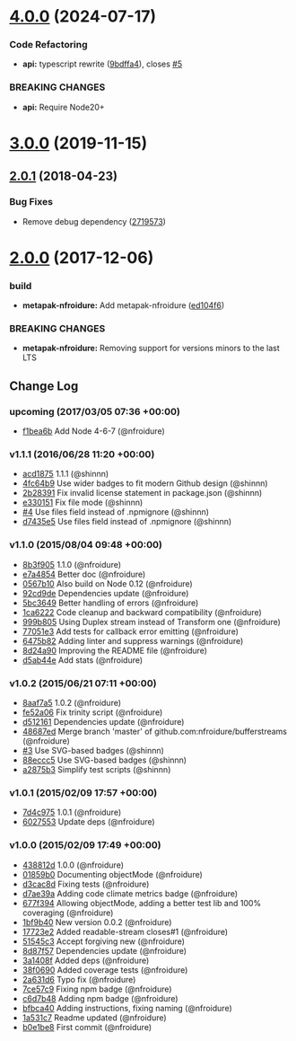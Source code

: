 # [4.0.0](https://github.com/nfroidure/BufferStreams/compare/v3.0.0...v4.0.0) (2024-07-17)


### Code Refactoring

* **api:** typescript rewrite ([9bdffa4](https://github.com/nfroidure/BufferStreams/commit/9bdffa413890add00130eb0be6ea18a735614434)), closes [#5](https://github.com/nfroidure/BufferStreams/issues/5)


### BREAKING CHANGES

* **api:** Require Node20+



# [3.0.0](https://github.com/nfroidure/BufferStreams/compare/v2.0.1...v3.0.0) (2019-11-15)



<a name="2.0.1"></a>
## [2.0.1](https://github.com/nfroidure/BufferStreams/compare/v2.0.0...v2.0.1) (2018-04-23)


### Bug Fixes

* Remove debug dependency ([2719573](https://github.com/nfroidure/BufferStreams/commit/2719573))



<a name="2.0.0"></a>
# [2.0.0](https://github.com/nfroidure/BufferStreams/compare/v1.1.1...v2.0.0) (2017-12-06)


### build

* **metapak-nfroidure:** Add metapak-nfroidure ([ed104f6](https://github.com/nfroidure/BufferStreams/commit/ed104f6))


### BREAKING CHANGES

* **metapak-nfroidure:** Removing support for versions minors to the last LTS



## Change Log

### upcoming (2017/03/05 07:36 +00:00)
- [f1bea6b](https://github.com/nfroidure/bufferstreams/commit/f1bea6bc9ad1c013457b9b9137f6dae70e9cab6b) Add Node 4-6-7 (@nfroidure)

### v1.1.1 (2016/06/28 11:20 +00:00)
- [acd1875](https://github.com/nfroidure/bufferstreams/commit/acd18756a3066c72b4cff8aa79aa44a3dcb4f85f) 1.1.1 (@shinnn)
- [4fc64b9](https://github.com/nfroidure/bufferstreams/commit/4fc64b9be16693e59920b976d4822adf52ec6f3d) Use wider badges to fit modern Github design (@shinnn)
- [2b28391](https://github.com/nfroidure/bufferstreams/commit/2b2839191eec654af9361fc654d430f69bc6d622) Fix invalid license statement in package.json (@shinnn)
- [e330151](https://github.com/nfroidure/bufferstreams/commit/e330151fd994b90d4383e2e189f18f628c3c1157) Fix file mode (@shinnn)
- [#4](https://github.com/nfroidure/bufferstreams/pull/4) Use files field instead of .npmignore (@shinnn)
- [d7435e5](https://github.com/nfroidure/bufferstreams/commit/d7435e5729b4684492e746d015bbfee39ac564dc) Use files field instead of .npmignore (@shinnn)

### v1.1.0 (2015/08/04 09:48 +00:00)
- [8b3f905](https://github.com/nfroidure/bufferstreams/commit/8b3f9058764b4ff8095df90eea55ea7683d3ee33) 1.1.0 (@nfroidure)
- [e7a4854](https://github.com/nfroidure/bufferstreams/commit/e7a4854d032682593851e20c20ac0b63587594d7) Better doc (@nfroidure)
- [0567b10](https://github.com/nfroidure/bufferstreams/commit/0567b10f2a8cc6ddb1eada72a9178533b1fa1dd2) Also build on Node 0.12 (@nfroidure)
- [92cd9de](https://github.com/nfroidure/bufferstreams/commit/92cd9de1752cbb70d403c4fbbee0532e762bf3e1) Dependencies update (@nfroidure)
- [5bc3649](https://github.com/nfroidure/bufferstreams/commit/5bc3649e1c8f58505cad3393cbf67c47581dac13) Better handling of errors (@nfroidure)
- [1ca6222](https://github.com/nfroidure/bufferstreams/commit/1ca6222b488072004305156c94a388c100df6fc7) Code cleanup and backward compatibility (@nfroidure)
- [999b805](https://github.com/nfroidure/bufferstreams/commit/999b805be2007b5a1100f9cdbf0f911aa667afab) Using Duplex stream instead of Transform one (@nfroidure)
- [77051e3](https://github.com/nfroidure/bufferstreams/commit/77051e330e82931acf3fb4c4b0b4f24aa4ae13de) Add tests for callback error emitting (@nfroidure)
- [6475b82](https://github.com/nfroidure/bufferstreams/commit/6475b820cbc5a80f4e98bea86cdda3acc6ec7743) Adding linter and suppress warnings (@nfroidure)
- [8d24a90](https://github.com/nfroidure/bufferstreams/commit/8d24a90bf5b91c1185f5c5f00cc32a4b65fc9fc5) Improving the README file (@nfroidure)
- [d5ab44e](https://github.com/nfroidure/bufferstreams/commit/d5ab44e5ddeaddd73744158d046eb71b2fb29fb6) Add stats (@nfroidure)

### v1.0.2 (2015/06/21 07:11 +00:00)
- [8aaf7a5](https://github.com/nfroidure/bufferstreams/commit/8aaf7a576177d3c2c1e626d8bfba091d47d7cea3) 1.0.2 (@nfroidure)
- [fe52a06](https://github.com/nfroidure/bufferstreams/commit/fe52a06f252b161676f722624e74e9290b845320) Fix trinity script (@nfroidure)
- [d512161](https://github.com/nfroidure/bufferstreams/commit/d5121614d055a63fca0072ebfc360fc17f8e04aa) Dependencies update (@nfroidure)
- [48687ed](https://github.com/nfroidure/bufferstreams/commit/48687ed86eea5262693bb9b11097003bc0985b19) Merge branch 'master' of github.com:nfroidure/bufferstreams (@nfroidure)
- [#3](https://github.com/nfroidure/bufferstreams/pull/3) Use SVG-based badges (@shinnn)
- [88eccc5](https://github.com/nfroidure/bufferstreams/commit/88eccc50275e9317cba820a72f69f611c69cf3ab) Use SVG-based badges (@shinnn)
- [a2875b3](https://github.com/nfroidure/bufferstreams/commit/a2875b323ec90b0d4d7afb60186a07c9f60f9350) Simplify test scripts (@shinnn)

### v1.0.1 (2015/02/09 17:57 +00:00)
- [7d4c975](https://github.com/nfroidure/bufferstreams/commit/7d4c975accd17ea382845d93e11761ad8c364534) 1.0.1 (@nfroidure)
- [6027553](https://github.com/nfroidure/bufferstreams/commit/602755373fd77d9ca34248b2ba106bcd57e49dce) Update deps (@nfroidure)

### v1.0.0 (2015/02/09 17:49 +00:00)
- [438812d](https://github.com/nfroidure/bufferstreams/commit/438812dc9e6ecfbc7bd184503a341b0627aa9bf6) 1.0.0 (@nfroidure)
- [01859b0](https://github.com/nfroidure/bufferstreams/commit/01859b0b32a8bb630d97aec3e01dac9148fd7b17) Documenting objectMode (@nfroidure)
- [d3cac8d](https://github.com/nfroidure/bufferstreams/commit/d3cac8dab9a8d6f8275e82eedfafe929b156c258) Fixing tests (@nfroidure)
- [d7ae39a](https://github.com/nfroidure/bufferstreams/commit/d7ae39a4bab7f77a93cde5993f8da703e21db0f0) Adding code climate metrics badge (@nfroidure)
- [677f394](https://github.com/nfroidure/bufferstreams/commit/677f394d68a49afd6a24865a111c061985f8739f) Allowing objectMode, adding a better test lib and 100% coveraging (@nfroidure)
- [1bf9b40](https://github.com/nfroidure/bufferstreams/commit/1bf9b404b47c801387867b9a3614041c5285cfe2) New version 0.0.2 (@nfroidure)
- [17723e2](https://github.com/nfroidure/bufferstreams/commit/17723e212599d3a6dd582980b98331c0651a93ea) Added readable-stream closes#1 (@nfroidure)
- [51545c3](https://github.com/nfroidure/bufferstreams/commit/51545c3e26b26315c17b17bb9a09986b39a538bf) Accept forgiving new (@nfroidure)
- [8d87f57](https://github.com/nfroidure/bufferstreams/commit/8d87f576047d65b2a86680df4d4a6469202d96e1) Dependencies update (@nfroidure)
- [3a1408f](https://github.com/nfroidure/bufferstreams/commit/3a1408fd7886a0dd5f1edf357d4c2373521ae032) Added deps (@nfroidure)
- [38f0690](https://github.com/nfroidure/bufferstreams/commit/38f06902efe745a9cbf648fe6634a2c78c18a544) Added coverage tests (@nfroidure)
- [2a631d6](https://github.com/nfroidure/bufferstreams/commit/2a631d66a41547e32f79dcba2ffe164d3f890bf9) Typo fix (@nfroidure)
- [7ce57c9](https://github.com/nfroidure/bufferstreams/commit/7ce57c96aa95a24038442026b318f98ee5e9318e) Fixing npm badge (@nfroidure)
- [c6d7b48](https://github.com/nfroidure/bufferstreams/commit/c6d7b486bc537b57997dd329966d53a216f30bff) Adding npm badge (@nfroidure)
- [bfbca40](https://github.com/nfroidure/bufferstreams/commit/bfbca40112d3341989961a7ddbed838d2620b8e2) Adding instructions, fixing naming (@nfroidure)
- [1a531c7](https://github.com/nfroidure/bufferstreams/commit/1a531c78b79642c76bcdd09aa0262342833e6203) Readme updated (@nfroidure)
- [b0e1be8](https://github.com/nfroidure/bufferstreams/commit/b0e1be875aa9583ed44b2f1e9c74d050ef777ebb) First commit (@nfroidure)